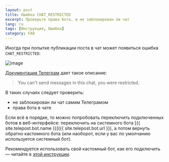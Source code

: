 ```yaml
---
layout: post
title: Ошибка CHAT_RESTRICTED
excerpt: Проверьте права бота, и не заблокирован ли чат
lang: ru
tags: [Инструкция, Ошибка]
category: FAQ
---
```


Иногда при попытке публикации поста в чат может появиться ошибка `CHAT_RESTRICTED`:

![image](https://user-images.githubusercontent.com/24430718/204044340-101d1dc8-6963-47f0-b8c2-d09b04f5a3e4.jpg)

[Документация Телеграм](https://core.telegram.org/method/messages.sendMessage) дает такое описание:
> You can't send messages in this chat, you were restricted.

В таких случаях следует проверить:

* не заблокирован ли чат самим Телеграмом
* права бота в чате

Если всё в порядке, то можно попробовать переключить подключенных ботов в веб-интерфейсе: переключить на системного бота [{{ site.telepost.bot.name }}]({{ site.telepost.bot.url }}), а потом вернуть обратно кастомного бота (или наоборот, если у вас по умолчанию используется системный бот).

Рекомендуется использовать свой кастомный бот, как его подключить — читайте в [этой инструкции](2019-04-26-personal-bot-for-telepost.md).
